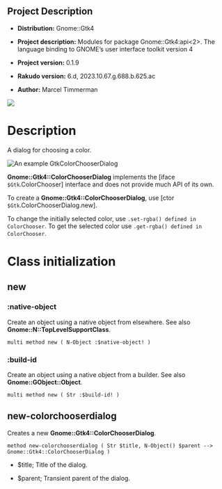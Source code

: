 Project Description
-------------------

  * **Distribution:** Gnome::Gtk4

  * **Project description:** Modules for package Gnome::Gtk4:api<2>. The language binding to GNOME’s user interface toolkit version 4

  * **Project version:** 0.1.9

  * **Rakudo version:** 6.d, 2023.10.67.g.688.b.625.ac

  * **Author:** Marcel Timmerman

![](images/colorchooserdialog.png)

Description
===========

A dialog for choosing a color.

![An example GtkColorChooserDialog](colorchooser.png)

**Gnome::Gtk4::ColorChooserDialog** implements the [iface `$Gtk`.ColorChooser] interface and does not provide much API of its own.

To create a **Gnome::Gtk4::ColorChooserDialog**, use [ctor `$Gtk`.ColorChooserDialog.new].

To change the initially selected color, use `.set-rgba() defined in ColorChooser`. To get the selected color use `.get-rgba() defined in ColorChooser`.

Class initialization
====================

new
---

### :native-object

Create an object using a native object from elsewhere. See also **Gnome::N::TopLevelSupportClass**.

    multi method new ( N-Object :$native-object! )

### :build-id

Create an object using a native object from a builder. See also **Gnome::GObject::Object**.

    multi method new ( Str :$build-id! )

new-colorchooserdialog
----------------------

Creates a new **Gnome::Gtk4::ColorChooserDialog**.

    method new-colorchooserdialog ( Str $title, N-Object() $parent --> Gnome::Gtk4::ColorChooserDialog )

  * $title; Title of the dialog.

  * $parent; Transient parent of the dialog.
